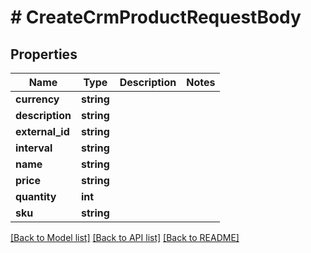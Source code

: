 # # CreateCrmProductRequestBody

## Properties

Name | Type | Description | Notes
------------ | ------------- | ------------- | -------------
**currency** | **string** |  |
**description** | **string** |  |
**external_id** | **string** |  |
**interval** | **string** |  |
**name** | **string** |  |
**price** | **string** |  |
**quantity** | **int** |  |
**sku** | **string** |  |

[[Back to Model list]](../../README.md#models) [[Back to API list]](../../README.md#endpoints) [[Back to README]](../../README.md)
